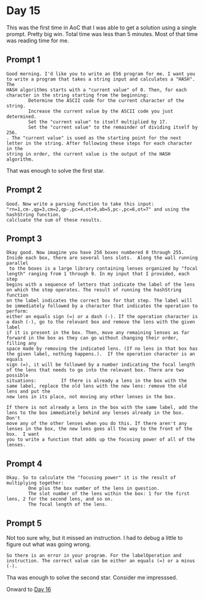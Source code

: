 # Day 15

This was the first time in AoC that I was able to get a solution using a single prompt. Pretty big win. Total time was less than 5 minutes. Most of 
that time was reading time for me.

## Prompt 1
```
Good morning. I'd like you to write an ES6 program for me. I want you to write a program that takes a string input and calculates a "HASH". The
HASH algorithms starts with a "current value" of 0. Then, for each character in the string starting from the beginning:
		Determine the ASCII code for the current character of the string.
		Increase the current value by the ASCII code you just determined.
		Set the "current value" to itself multiplied by 17.
		Set the "current value" to the remainder of dividing itself by 256.
. The "current value" is used as the starting point for the next letter in the string. After following these steps for each character in the
string in order, the current value is the output of the HASH algorithm. 
```

That was enough to solve the first star.

## Prompt 2
```
Good. Now write a parsing function to take this input: "rn=1,cm-,qp=3,cm=2,qp-,pc=4,ot=9,ab=5,pc-,pc=6,ot=7" and using the hashString function, 
calcluate the sum of these results.
```

## Prompt 3
```
Okay good. Now imagine you have 256 boxes numbered 0 through 255. Inside each box, there are several lens slots.  Along the wall running parallel
 to the boxes is a large library containing lenses organized by "focal length" ranging from 1 through 9. In my input that I provided, each step
begins with a sequence of letters that indicate the label of the lens on which the step operates. The result of running the hashString function
on the label indicates the correct box for that step. The label will be immediately followed by a character that indicates the operation to perform:
either an equals sign (=) or a dash (-). If the operation character is a dash (-), go to the relevant box and remove the lens with the given label
if it is present in the box. Then, move any remaining lenses as far forward in the box as they can go without changing their order, filling any
space made by removing the indicated lens. (If no lens in that box has the given label, nothing happens.).  If the operation character is an equals
sign (=), it will be followed by a number indicating the focal length of the lens that needs to go into the relevant box. There are two possible
situations: 		If there is already a lens in the box with the same label, replace the old lens with the new lens: remove the old lens and put the
new lens in its place, not moving any other lenses in the box.

If there is not already a lens in the box with the same label, add the lens to the box immediately behind any lenses already in the box. Don't
move any of the other lenses when you do this. If there aren't any lenses in the box, the new lens goes all the way to the front of the box.  I want
you to write a function that adds up the focusing power of all of the lenses.
```

## Prompt 4
```
Okay. So to calculate the "focusing power" it is the result of multiplying together:
		One plus the box number of the lens in question.
		The slot number of the lens within the box: 1 for the first lens, 2 for the second lens, and so on.
		The focal length of the lens.
```

## Prompt 5
Not too sure why, but it missed an instruction. I had to debug a little to figure out what was going wrong. 
```
So there is an error in your program. For the labelOperation and instruction. The correct value can be either an equals (=) or a minus (-).
```

Tha was enough to solve the second star. Consider me impresssed.

Onward to [Day 16](https://github.com/ctborg/AoC/tree/master/2023/Day16)
